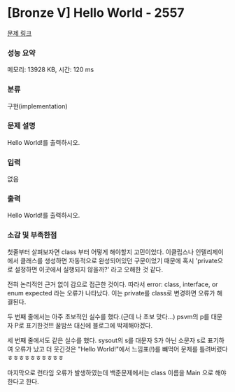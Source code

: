 # [Bronze V] Hello World - 2557 

[문제 링크](https://www.acmicpc.net/problem/2557) 

### 성능 요약

메모리: 13928 KB, 시간: 120 ms

### 분류

구현(implementation)

### 문제 설명

<p>
	Hello World!를 출력하시오.</p>

### 입력 

 <p>
	없음</p>

### 출력 

 <p>
	Hello World!를 출력하시오.</p>

### 소감 및 부족한점

첫줄부터 살펴보자면 class 부터 어떻게 해야할지 고민이었다. 이클립스나 인텔리제이에서 클래스를 생성하면 자동적으로 완성되어있던 구문이었기 때문에 혹시 'private으로 설정하면 이곳에서 실행되지 않을까?' 라고 오해한 것 같다. 

전혀 논리적인 근거 없이 감으로 접근한 것이다. 따라서 error: class, interface, or enum expected 라는 오류가 나타났다.
이는 private를 class로 변경하면 오류가 해결된다.

두 번째 줄에서는 아주 초보적인 실수를 했다.(근데 나 초보 맞다...) psvm의 p를 대문자 P로 표기한것!!! 꿀밤쓰 대신에 블로그에 박제해야겠다.

세 번째 줄에서도 같은 실수를 했다. sysout의 s를 대문자 S가 아닌 소문자 s로 표기하여 오류가 났고 더 웃긴것은 
"Hello World!"에서 느낌표(!)를 뺴먹어 문제를 틀려버렸다 ㅎㅎㅎㅎㅎㅎㅎㅎㅎㅎ

마지막으로 런타임 오류가 발생하였는데 백준문제에서는 class 이름을 Main 으로 해야한다고 한다.
